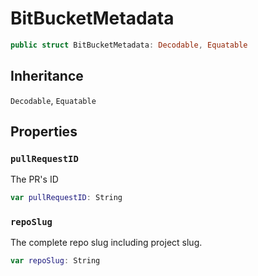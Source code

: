 # BitBucketMetadata

``` swift
public struct BitBucketMetadata: Decodable, Equatable
```

## Inheritance

`Decodable`, `Equatable`

## Properties

### `pullRequestID`

The PR's ID

``` swift
var pullRequestID: String
```

### `repoSlug`

The complete repo slug including project slug.

``` swift
var repoSlug: String
```
